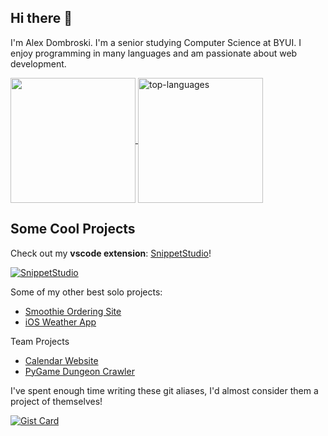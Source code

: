 ## Hi there 👋

I'm Alex Dombroski. I'm a senior studying Computer Science at BYUI. I enjoy programming in many languages and am passionate about web development.

<a href="#">
  <img height=200 align="center" src="https://github-readme-stats.vercel.app/api?username=alexanderdombroski&rank_icon=github&include_all_commits=true&hide_rank=true" />
</a>
<a href="#">
  <img height=200 align="center" src="https://github-readme-stats.vercel.app/api/top-langs/?username=alexanderdombroski&layout=compact&langs_count=10" alt="top-languages"></img>
</a>

## Some Cool Projects

Check out my **vscode extension**: [SnippetStudio](https://marketplace.visualstudio.com/items?itemName=AlexDombroski.snippetstudio)!

[![SnippetStudio](https://github-readme-stats.vercel.app/api/pin/?username=alexanderdombroski&repo=snippetstudio)](https://github.com/alexanderdombroski/snippetstudio)


Some of my other best solo projects:
* [Smoothie Ordering Site](https://github.com/alexanderdombroski/blendz)
* [iOS Weather App](https://github.com/alexanderdombroski/WeatherApp)

Team Projects
* [Calendar Website](https://github.com/alexanderdombroski/vite-project)
* [PyGame Dungeon Crawler](https://github.com/alexanderdombroski/cse310pygame)

I've spent enough time writing these git aliases, I'd almost consider them a project of themselves!

[![Gist Card](https://github-readme-stats.vercel.app/api/gist?id=ddac491daeff48c5f1346ba2960462fa)](https://gist.github.com/alexanderdombroski/ddac491daeff48c5f1346ba2960462fa)

<!--
**alexanderdombroski/alexanderdombroski** is a ✨ _special_ ✨ repository because its `README.md` (this file) appears on your GitHub profile.

Here are some ideas to get you started:

- 🔭 I’m currently working on ...
- 🌱 I’m currently learning ...
- 👯 I’m looking to collaborate on ...
- 🤔 I’m looking for help with ...
- 💬 Ask me about ...
- 📫 How to reach me: ...
- ⚡ Fun fact: ...
-->
